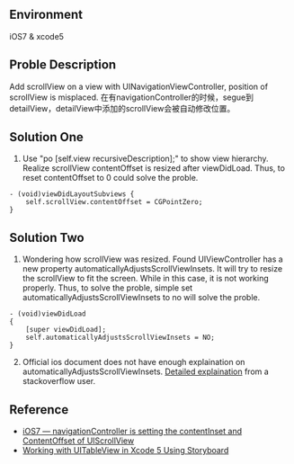 Environment
------
iOS7 & xcode5


Proble Description
------
Add scrollView on a view with UINavigationViewController, position of scrollView is misplaced.
在有navigationController的时候，segue到detailView，detailView中添加的scrollView会被自动修改位置。

Solution One
------
1. Use "po [self.view recursiveDescription];" to show view hierarchy. Realize scrollView contentOffset is resized after viewDidLoad. Thus, to reset contentOffset to 0 could solve the proble.
```
- (void)viewDidLayoutSubviews {
    self.scrollView.contentOffset = CGPointZero;
}
```


Solution Two
------
1. Wondering how scrollView was resized. Found UIViewController has a new property automaticallyAdjustsScrollViewInsets. It will try to resize the scrollView to fit the screen. While in this case, it is not working properly. Thus, to solve the proble, simple set automaticallyAdjustsScrollViewInsets to no will solve the proble. 
```
- (void)viewDidLoad
{
    [super viewDidLoad];
    self.automaticallyAdjustsScrollViewInsets = NO;
}
```
2. Official ios document does not have enough explaination on automaticallyAdjustsScrollViewInsets. [Detailed explaination](http://stackoverflow.com/questions/18798792/explaining-difference-between-automaticallyadjustsscrollviewinsets-extendedlayo) from a stackoverflow user.



Reference
-----------------
- [iOS7 — navigationController is setting the contentInset and ContentOffset of UIScrollView](http://stackoverflow.com/questions/18924431/ios-7-navigationcontroller-is-setting-the-contentinset-and-contentoffset-of-m) 
- [Working with UITableView in Xcode 5 Using Storyboard](http://www.appcoda.com/uitableview-tutorial-storyboard-xcode5)
